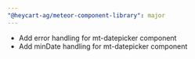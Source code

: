 ```yaml
---
"@heycart-ag/meteor-component-library": major
---
```


- Add error handling for mt-datepicker component
- Add minDate handling for mt-datepicker component
